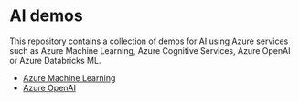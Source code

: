 # AI demos
This repository contains a collection of demos for AI using Azure services such as Azure Machine Learning, Azure Cognitive Services, Azure OpenAI or Azure Databricks ML.

- [Azure Machine Learning](./azureml/README.md)
- [Azure OpenAI](./openai/README.md)